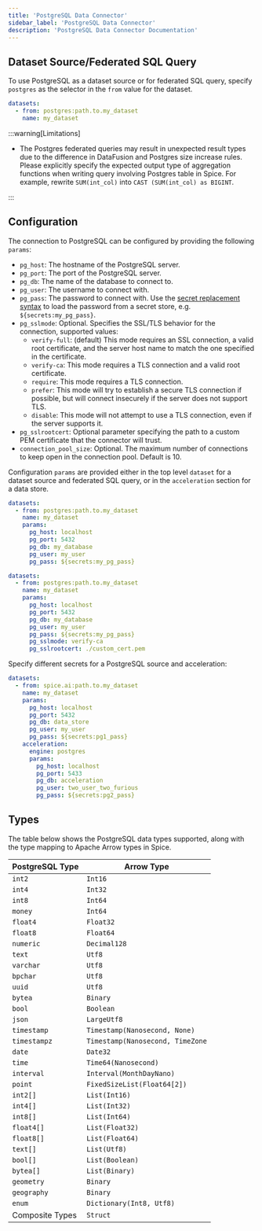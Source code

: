 ```yaml
---
title: 'PostgreSQL Data Connector'
sidebar_label: 'PostgreSQL Data Connector'
description: 'PostgreSQL Data Connector Documentation'
---
```


## Dataset Source/Federated SQL Query

To use PostgreSQL as a dataset source or for federated SQL query, specify `postgres` as the selector in the `from` value for the dataset.

```yaml
datasets:
  - from: postgres:path.to.my_dataset
    name: my_dataset
```

:::warning[Limitations]

- The Postgres federated queries may result in unexpected result types due to the difference in DataFusion and Postgres size increase rules. Please explicitly specify the expected output type of aggregation functions when writing query involving Postgres table in Spice. For example, rewrite `SUM(int_col)` into `CAST (SUM(int_col) as BIGINT`.

:::

## Configuration

The connection to PostgreSQL can be configured by providing the following `params`:

<!-- When making changes to this list, also update components/data-accelerators/postgres/index.md -->

- `pg_host`: The hostname of the PostgreSQL server.
- `pg_port`: The port of the PostgreSQL server.
- `pg_db`: The name of the database to connect to.
- `pg_user`: The username to connect with.
- `pg_pass`: The password to connect with. Use the [secret replacement syntax](../../secret-stores/index.md) to load the password from a secret store, e.g. `${secrets:my_pg_pass}`.
- `pg_sslmode`: Optional. Specifies the SSL/TLS behavior for the connection, supported values:
  - `verify-full`: (default) This mode requires an SSL connection, a valid root certificate, and the server host name to match the one specified in the certificate.
  - `verify-ca`: This mode requires a TLS connection and a valid root certificate.
  - `require`: This mode requires a TLS connection.
  - `prefer`: This mode will try to establish a secure TLS connection if possible, but will connect insecurely if the server does not support TLS.
  - `disable`: This mode will not attempt to use a TLS connection, even if the server supports it.
- `pg_sslrootcert`: Optional parameter specifying the path to a custom PEM certificate that the connector will trust.
- `connection_pool_size`: Optional. The maximum number of connections to keep open in the connection pool. Default is 10.

Configuration `params` are provided either in the top level `dataset` for a dataset source and federated SQL query, or in the `acceleration` section for a data store.

```yaml
datasets:
  - from: postgres:path.to.my_dataset
    name: my_dataset
    params:
      pg_host: localhost
      pg_port: 5432
      pg_db: my_database
      pg_user: my_user
      pg_pass: ${secrets:my_pg_pass}
```

```yaml
datasets:
  - from: postgres:path.to.my_dataset
    name: my_dataset
    params:
      pg_host: localhost
      pg_port: 5432
      pg_db: my_database
      pg_user: my_user
      pg_pass: ${secrets:my_pg_pass}
      pg_sslmode: verify-ca
      pg_sslrootcert: ./custom_cert.pem
```

Specify different secrets for a PostgreSQL source and acceleration:

```yaml
datasets:
  - from: spice.ai:path.to.my_dataset
    name: my_dataset
    params:
      pg_host: localhost
      pg_port: 5432
      pg_db: data_store
      pg_user: my_user
      pg_pass: ${secrets:pg1_pass}
    acceleration:
      engine: postgres
      params:
        pg_host: localhost
        pg_port: 5433
        pg_db: acceleration
        pg_user: two_user_two_furious
        pg_pass: ${secrets:pg2_pass}
```

## Types

The table below shows the PostgreSQL data types supported, along with the type mapping to Apache Arrow types in Spice.

| PostgreSQL Type   | Arrow Type                                      |
| ----------------- | ----------------------------------------------- |
| `int2`            | `Int16`                                         |
| `int4`            | `Int32`                                         |
| `int8`            | `Int64`                                         |
| `money`           | `Int64`                                         |
| `float4`          | `Float32`                                       |
| `float8`          | `Float64`                                       |
| `numeric`         | `Decimal128`                                    |
| `text`            | `Utf8`                                          |
| `varchar`         | `Utf8`                                          |
| `bpchar`          | `Utf8`                                          |
| `uuid`            | `Utf8`                                          |
| `bytea`           | `Binary`                                        |
| `bool`            | `Boolean`                                       |
| `json`            | `LargeUtf8`                                     |
| `timestamp`       | `Timestamp(Nanosecond, None)`                   |
| `timestampz`      | `Timestamp(Nanosecond, TimeZone`                |
| `date`            | `Date32`                                        |
| `time`            | `Time64(Nanosecond)`                            |
| `interval`        | `Interval(MonthDayNano)`                        |
| `point`           | `FixedSizeList(Float64[2])`                     |
| `int2[]`          | `List(Int16)`                                   |
| `int4[]`          | `List(Int32)`                                   |
| `int8[]`          | `List(Int64)`                                   |
| `float4[]`        | `List(Float32)`                                 |
| `float8[]`        | `List(Float64)`                                 |
| `text[]`          | `List(Utf8)`                                    |
| `bool[]`          | `List(Boolean)`                                 |
| `bytea[]`         | `List(Binary)`                                  |
| `geometry`        | `Binary`                                        |
| `geography`       | `Binary`                                        |
| `enum`            | `Dictionary(Int8, Utf8)`                        |
| Composite Types   | `Struct`                                        |
